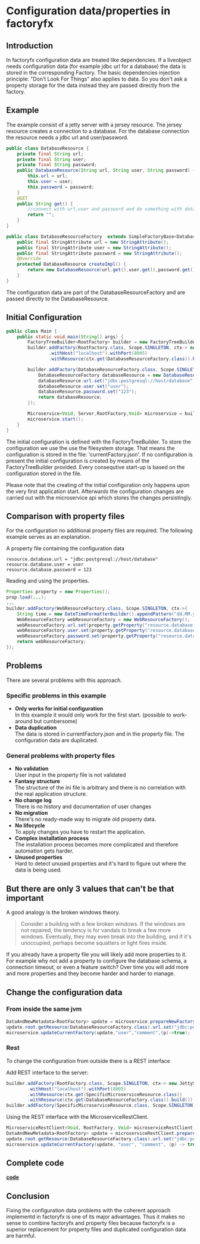 # Configuration data/properties in factoryfx

## Introduction
In factoryfx configuration data are treated like dependencies.
If a liveobject needs configuration data (for example jdbc url for a database) the data is stored in the corresponding Factory.
The basic dependencies injection principle: "Don’t Look For Things" also applies to data. So you don't ask a property storage for the data instead they are passed directly from the factory.

## Example
The example consist of a jetty server with a jersey resource. The jersey resource creates a connection to a database.
For the database connection the resource needs a jdbc url and user/password.

```java
public class DatabaseResource {
    private final String url;
    private final String user;
    private final String password;
    public DatabaseResource(String url, String user, String password) {
        this.url = url;
        this.user = user;
        this.password = password;
    }
    @GET
    public String get() {
        //connect with url,user and password and do something with database
        return "";
    }
}

public class DatabaseResourceFactory  extends SimpleFactoryBase<DatabaseResource,Void, RootFactory> {
    public final StringAttribute url = new StringAttribute();
    public final StringAttribute user = new StringAttribute();
    public final StringAttribute password = new StringAttribute();
    @Override
    protected DatabaseResource createImpl() {
        return new DatabaseResource(url.get(),user.get(),password.get());
    }
}
```
The configuration data are part of the DatabaseResourceFactory and are passed directly to the DatabaseResource.

## Initial Configuration 
```java
public class Main {
    public static void main(String[] args) {
        FactoryTreeBuilder<RootFactory> builder = new FactoryTreeBuilder<>(RootFactory.class);
        builder.addFactory(RootFactory.class, Scope.SINGLETON, ctx-> new JettyServerBuilder<>(new RootFactory())
                .withHost("localhost").withPort(8005)
                .withResource(ctx.get(DatabaseResourceFactory.class)).build());

        builder.addFactory(DatabaseResourceFactory.class, Scope.SINGLETON, ctx->{
            DatabaseResourceFactory databaseResource = new DatabaseResourceFactory();
            databaseResource.url.set("jdbc:postgresql://host/database");
            databaseResource.user.set("user");
            databaseResource.password.set("123");
            return databaseResource;
        });

        Microservice<Void, Server,RootFactory,Void> microservice = builder.microservice().withFilesystemStorage(Paths.get("./")).build();
        microservice.start();
    }
}
```
The initial configuration is defined with the FactoryTreeBuilder. 
To store the configuration we use the use the filesystem storage. That means the configuration is stored in the file: 'currentFactory.json'.
If no configuration is present the initial configuration is created by means of the FactoryTreeBuilder provided. Every consequtive start-up is based on the configuration stored in the file.

Please note that the creating of the initial configuration only happens upon the very first application start. 
Afterwards the configuration changes are carried out with the microservice api which stores the changes persistingly.

## Comparison with property files
For the configuration no additional property files are required. The following example serves as an explanation.

A property file containing the configuration data
```
resource.database.url = "jdbc:postgresql://host/database"
resource.database.user = user
resource.database.password = 123
```
Reading and using the properties.
```java
Properties property = new Properties();
prop.load(...);
...
builder.addFactory(WebResourceFactory.class, Scope.SINGLETON, ctx->{
    String time = new DateTimeFormatterBuilder().appendPattern("dd.MM.yyyy HH:mm:ss.SSS").toFormatter().format(LocalDateTime.now());
    WebResourceFactory webResourceFactory = new WebResourceFactory();
    webResourceFactory.url.set(property.getProperty("resource.database.url"));
    webResourceFactory.user.set(property.getProperty("resource.database.user"));
    webResourceFactory.password.set(property.getProperty("resource.database.password"));
    return webResourceFactory;
});
```

## Problems
There are several problems with this approach.
### Specific problems in this example
* **Only works for initial configuration**<br>
In this example it would only work for the first start. (possible to work-around but cumbersome)
* **Data duplication**<br>
The data is stored in currentFactory.json and in the property file.
The configuration data are duplicated.

### General problems with property files
* **No validation**<br>
User input in the property file is not validated
* **Fantasy structure**<br>
The structure of the ini file is arbitrary and there is no correlation with the real application structure.
* **No change log**<br>
There is no history and documentation of user changes
* **No migration**<br>
There's no ready-made way to migrate old property data.
* **No lifecycle**<br>
To apply changes you have to restart the application.
* **Complex installation process**<br>
The installation process becomes more complicated and therefore automation gets harder.
* **Unused properties**<br>
Hard to detect unused properties and it's hard to figure out where the data is being used.

## But there are only 3 values that can't be that important
A good analogy  is the broken windows theory.
> Consider a building with a few broken windows. If the windows are not repaired, the tendency is for vandals to break a few more windows. Eventually, they may even break into the building, and if it's unoccupied, perhaps become squatters or light fires inside. 

If you already have a property file you will likely add more properties to it. 
For example why not add a property to configure the database schema, a connection timeout, or even a feature switch? Over time you will add more and more properties and they become harder and harder to manage.


## Change the configuration data
### From inside the same jvm
```java
DataAndNewMetadata<RootFactory> update = microservice.prepareNewFactory();
update.root.getResource(DatabaseResourceFactory.class).url.set("jdbc:postgresql://host/databasenew");
microservice.updateCurrentFactory(update,"user","comment",(p)->true);
```
### Rest
To change the configuration from outside there is a REST interface

Add REST interface to the server:
```java
builder.addFactory(RootFactory.class, Scope.SINGLETON, ctx-> new JettyServerBuilder<>(new RootFactory())
        .withHost("localhost").withPort(8005)
        .withResource(ctx.get(SpecificMicroserviceResource.class))
        .withResource(ctx.get(DatabaseResourceFactory.class)).build());
builder.addFactory(SpecificMicroserviceResource.class, Scope.SINGLETON);
```
Using the REST interface with the MicroserviceRestClient.
```java
MicroserviceRestClient<Void, RootFactory, Void> microserviceRestClient = MicroserviceRestClientBuilder.build("localhost", 8005, "", "", RootFactory.class);
DataAndNewMetadata<RootFactory> update = microserviceRestClient.prepareNewFactory();
update.root.getResource(DatabaseResourceFactory.class).url.set("jdbc:postgresql://host/databasenew");
microservice.updateCurrentFactory(update, "user", "comment", (p) -> true);
```

## Complete code
[**code**](https://github.com/factoryfx/factoryfx/tree/master/docu/src/main/java/io/github/factoryfx/docu/configurationdata)

## Conclusion
Fixing the configuration data problems with the coherent approach implementd in factoryfx is one of its major advantages.
Thus it makes no sense to combine factoryfx and property files because factoryfx is a superior replacement for property files and duplicated configuration data are harmful.


